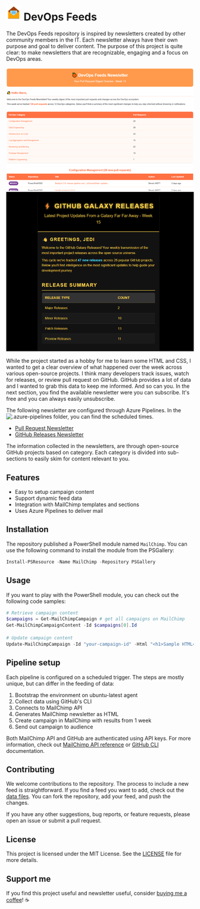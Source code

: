 # ![FeedLogo] DevOps Feeds

The DevOps Feeds repository is inspired by newsletters created by other community members in the IT. Each newsletter always have their own purpose and goal to deliver content. The purpose of this project is quite clear: to make newsletters that are recognizable, engaging and a focus on DevOps areas.

<div align="center">
  <img src=".images/image-newsletter.png" alt="Newsletter" style="display: inline-block; margin-right: 10px;">
  <img src=".images/image-github-newsletter.png" alt="GitHub-Newsletter" style="display: inline-block;">
</div>

While the project started as a hobby for me to learn some HTML and CSS, I wanted to get a clear overview of what happened over the week across various open-source projects. I think many developers track issues, watch for releases, or review pull request on GitHub. GitHub provides a lot of data and I wanted to grab this data to keep me informed. And so can you. In the next section, you find the available newsletter were you can subscribe. It's free and you can always easily unsubscribe.

The following newsletter are configured through Azure Pipelines. In the ![.azure-pipelines](.azure-pipelines) folder, you can find the scheduled times.

- [Pull Request Newsletter](http://eepurl.com/i1hSUw)
- [GitHub Releases Newsletter](https://mailchi.mp/cb1284ffa82a/devops-feeds)

The information collected in the newsletters, are through open-source GitHub projects based on category. Each category is divided into sub-sections to easily skim for content relevant to you.

## Features

- Easy to setup campaign content
- Support dynamic feed data
- Integration with MailChimp templates and sections
- Uses Azure Pipelines to deliver mail

## Installation

The repository published a PowerShell module named `MailChimp`. You can use the following command to install the module from the PSGallery:

```powershell
Install-PSResource -Name MailChimp -Repository PSGallery
```

## Usage

If you want to play with the PowerShell module, you can check out the following code samples:

```powershell
# Retrieve campaign content
$campaigns = Get-MailChimpCampaign # get all campaigns on MailChimp
Get-MailChimpCampaignContent -Id $campaigns[0].Id

# Update campaign content
Update-MailChimpCampaign -Id "your-campaign-id" -Html "<h1>Sample HTML</h1>"
```

## Pipeline setup

Each pipeline is configured on a scheduled trigger. The steps are mostly unique, but can differ in the feeding of data:

1. Bootstrap the environment on ubuntu-latest agent
2. Collect data using GitHub's CLI
3. Connects to MailChimp API
4. Generates MailChimp newsletter as HTML
5. Create campaign in MailChimp with results from 1 week
6. Send out campaign to audience

Both MailChimp API and GitHub are authenticated using API keys. For more information, check out [MailChimp API reference](https://mailchimp.com/developer/marketing/) or [GitHub CLI](https://cli.github.com/manual/gh_auth_login) documentation.

## Contributing

We welcome contributions to the repository. The process to include a new feed is straightforward. If you find a feed you want to add, check out the [data files](./res/data/). You can fork the repository, add your feed, and push the changes.

If you have any other suggestions, bug reports, or feature requests, please open an issue or submit a pull request.

## License

This project is licensed under the MIT License. See the [LICENSE](LICENSE) file for more details.

## Support me

If you find this project useful and newsletter useful, consider [buying me a coffee](https://buymeacoffee.com/gijsreijnt)! :coffee:

<!-- References -->
[FeedLogo]: .images/newsletter-40.png
[Newsletter]: .images/image-newsletter.png
[BuyMeACoffee]: .images/buy-me-a-coffee.png
